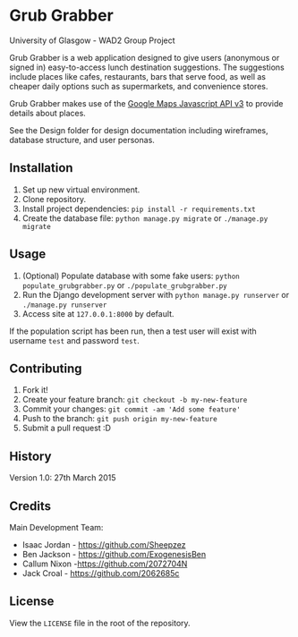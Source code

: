 # Grub Grabber
University of Glasgow - WAD2 Group Project

Grub Grabber is a web application designed to give users (anonymous or signed in) easy-to-access lunch destination suggestions. The suggestions include places like cafes, restaurants, bars that serve food, as well as cheaper daily options such as supermarkets, and convenience stores.

Grub Grabber makes use of the [Google Maps Javascript API v3](https://developers.google.com/maps/documentation/javascript/) to provide details about places.

See the Design folder for design documentation including wireframes, database structure, and user personas.

## Installation

1. Set up new virtual environment.
2. Clone repository.
3. Install project dependencies: `pip install -r requirements.txt`
4. Create the database file: `python manage.py migrate` or `./manage.py migrate`

## Usage

1. (Optional) Populate database with some fake users: `python populate_grubgrabber.py` or `./populate_grubgrabber.py`
2. Run the Django development server with `python manage.py runserver` or `./manage.py runserver`
3. Access site at `127.0.0.1:8000` by default.

If the population script has been run, then a test user will exist with username `test` and password `test`.

## Contributing

1. Fork it!
2. Create your feature branch: `git checkout -b my-new-feature`
3. Commit your changes: `git commit -am 'Add some feature'`
4. Push to the branch: `git push origin my-new-feature`
5. Submit a pull request :D

## History

Version 1.0: 27th March 2015

## Credits

Main Development Team:
- Isaac Jordan - https://github.com/Sheepzez
- Ben Jackson - https://github.com/ExogenesisBen
- Callum Nixon -https://github.com/2072704N
- Jack Croal - https://github.com/2062685c

## License

View the `LICENSE` file in the root of the repository.
